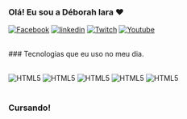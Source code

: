 ### Olá! Eu sou a Déborah Iara ❤️

[![Facebook](https://img.shields.io/badge/Facebook-1877F2?style=for-the-badge&logo=facebook&logoColor=white)](https://www.facebook.com/gaming/YumekoKan)
[![linkedin](https://img.shields.io/badge/LinkedIn-0077B5?style=for-the-badge&logo=linkedin&logoColor=white)](https://www.linkedin.com/in/déborah-iara-530054191/)
[![Twitch](https://img.shields.io/badge/Twitch-9146FF?style=for-the-badge&logo=twitch&logoColor=white)](https://www.twitch.tv/yumekokan)
[![Youtube](https://img.shields.io/badge/YouTube-FF0000?style=for-the-badge&logo=youtube&logoColor=white)](https://www.youtube.com/@YumekoKan)
</br><br/>


  
</picture>### Tecnologias que eu uso no meu dia.

<div style="display: inline_block"></br>
  <img aling="center" alt="HTML5" src="https://img.shields.io/badge/HTML5-E34F26?style=for-the-badge&logo=html5&logoColor=white"/>
  <img aling="center" alt="HTML5" src="https://img.shields.io/badge/Python-14354C?style=for-the-badge&logo=python&logoColor=white"/>
  <img aling="center" alt="HTML5" src="https://img.shields.io/badge/CSS3-1572B6?style=for-the-badge&logo=css3&logoColor=white"/>
  <img aling="center" alt="HTML5" src="https://img.shields.io/badge/JavaScript-323330?style=for-the-badge&logo=javascript&logoColor=F7DF1E"/>
  <img aling="center" alt="HTML5" src="https://img.shields.io/badge/jQuery-0769AD?style=for-the-badge&logo=jquery&logoColor=white"/>
</div><br/>

### Cursando!
